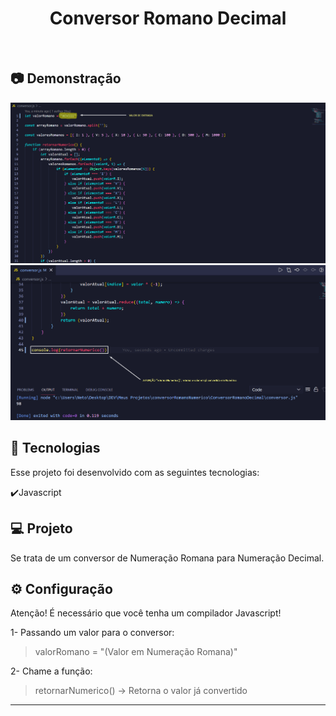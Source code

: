 <h1 align="center">
   Conversor Romano Decimal
</h1>

<br>

## :camera: Demonstração

![png1](github/ValorEntrada.png)
![png2](github/valorSaida.png)

## :rocket: Tecnologias

Esse projeto foi desenvolvido com as seguintes tecnologias:

✔️Javascript

## 💻 Projeto

Se trata de um conversor de Numeração Romana para Numeração Decimal.

## ⚙ Configuração

Atenção! É necessário que você tenha um compilador Javascript!

1- Passando um valor para o conversor:
> valorRomano = "(Valor em Numeração Romana)"

2- Chame a função:
> retornarNumerico() -> Retorna o valor já convertido

---
